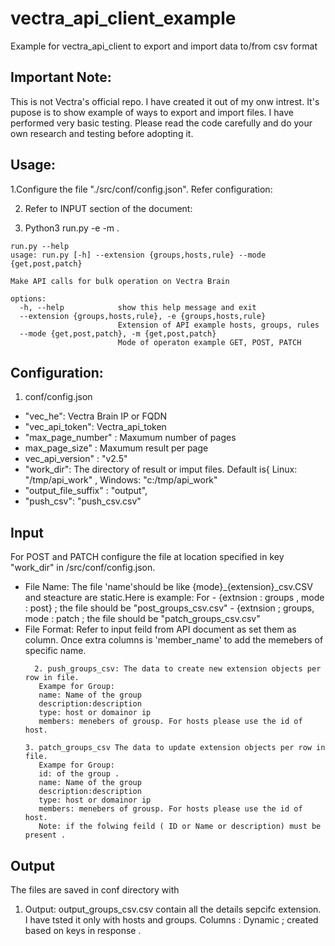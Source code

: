 # vectra_api_client_example
Example for vectra_api_client to export and import data to/from csv format

## Important Note: 
  This is not Vectra's official repo. I have created it out of my onw intrest. It's  pupose is to show example of ways to export and import files. I have performed very basic testing. Please read the code carefully and do your own research and testing before adopting it. 



## Usage:
  1.Configure the file "./src/conf/config.json". Refer configuration:
  
  2.  Refer to INPUT section of the document:
 
  4.  Python3 run.py  -e <extension> -m <mode>.
     
```
run.py --help            
usage: run.py [-h] --extension {groups,hosts,rule} --mode {get,post,patch}

Make API calls for bulk operation on Vectra Brain

options:
  -h, --help            show this help message and exit
  --extension {groups,hosts,rule}, -e {groups,hosts,rule}
                        Extension of API example hosts, groups, rules     
  --mode {get,post,patch}, -m {get,post,patch}
                        Mode of operaton example GET, POST, PATCH
```  


## Configuration:
  1. conf/config.json
- "vec_he": Vectra Brain IP or FQDN
- "vec_api_token": Vectra_api_token
-  "max_page_number" : Maxumum number of pages 
-   max_page_size" : Maxumum result per page
-   vec_api_version" :  "v2.5"
- "work_dir": The directory of result or imput files. Default is{ Linux: "/tmp/api_work" , Windows: "c:/tmp/api_work" 
- "output_file_suffix" : "output",
- "push_csv": "push_csv.csv"

## Input
For POST and PATCH configure the file at location specified in key "work_dir" in /src/conf/config.json.
- File Name: The file 'name'should be like {mode}_{extension}_csv.CSV and steacture are static.Here is example:
        For
       - {extnsion : groups , mode : post} ;  the file should be "post_groups_csv.csv"
       - {extnsion ; groups,  mode : patch ;  the file should be "patch_groups_csv.csv"
- File Format: Refer to input feild from API document as set them as column.
  Once extra columns is 'member_name' to add the memebers of specific name.
  ```
    2. push_groups_csv: The data to create new extension objects per row in file.
     Exampe for Group:
     name: Name of the group
     description:description
     type: host or domainor ip
     members: menebers of grousp. For hosts please use the id of host.
       
  3. patch_groups_csv The data to update extension objects per row in file.
     Exampe for Group: 
     id: of the group . 
     name: Name of the group
     description:description
     type: host or domainor ip
     members: menebers of grousp. For hosts please use the id of host.
     Note: if the folwing feild ( ID or Name or description) must be present .
  ```       



## Output
  The files are saved in conf directory with 
  1. Output: output_groups_csv.csv contain all the details sepcifc extension. I have tsted it only with hosts and groups.
     Columns : Dynamic ; created based on keys in response .  

